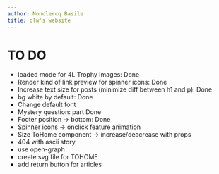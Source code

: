 ```yaml
---
author: Nonclercq Basile
title: olw's website
---
```


# TO DO

- loaded mode for 4L Trophy Images: Done
- Render kind of link preview for spinner icons: Done
- Increase text size for posts (minimize diff between h1 and p): Done
- bg white by default: Done
- Change default font
- Mystery question: part Done
- Footer position -> bottom: Done
- Spinner icons -> onclick feature animation
- Size ToHome component -> increase/deacrease with props
- 404 with ascii story
- use open-graph
- create svg file for TOHOME
- add return button for articles 
